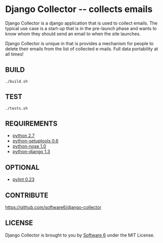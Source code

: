 Django Collector -- collects emails
===

Django Collector is a django application that is used to collect
emails. The typical use case is a start-up that is in the pre-launch
phase and wants to know whom they should send an email to when the
site launches.

Django Collector is unique in that is provides a mechanism for people
to delete their emails from the list of collected e-mails. Full data
portability at all times!

## BUILD

    ./build.sh

## TEST

    ./tests.sh

## REQUIREMENTS

 * [python 2.7](http://www.python.org/)
 * [python-setuptools 0.6](http://packages.python.org/distribute/)
 * [python-nose 1.0](http://code.google.com/p/python-nose/)
 * [python-django 1.3](http://www.djangoproject.com/)

## OPTIONAL

 * [pylint 0.23](http://www.logilab.org/project/pylint)

## CONTRIBUTE

https://github.com/software6/django-collector

## LICENSE

Django Collector is brought to you by [Software
6](http://software6.net/) under the MIT License.
